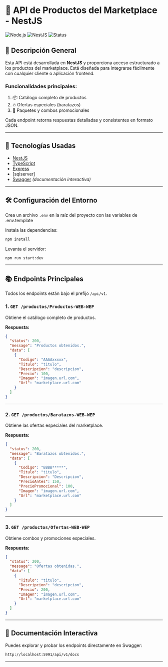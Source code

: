 # 🧾 API de Productos del Marketplace - NestJS

![Node.js](https://img.shields.io/badge/Node.js-18.x-green)
![NestJS](https://img.shields.io/badge/NestJS-%F0%9F%90%8D-red)
![Status](https://img.shields.io/badge/status-active-brightgreen)

## 📌 Descripción General

Esta API está desarrollada en **NestJS** y proporciona acceso estructurado a los productos del marketplace. Está diseñada para integrarse fácilmente con cualquier cliente o aplicación frontend.

### Funcionalidades principales:
1. 📦 Catálogo completo de productos  
2. 🔥 Ofertas especiales (baratazos)  
3. 🎁 Paquetes y combos promocionales

Cada endpoint retorna respuestas detalladas y consistentes en formato JSON.

---

## 🚀 Tecnologías Usadas

- [NestJS](https://nestjs.com/)
- [TypeScript](https://www.typescriptlang.org/)
- [Express](https://expressjs.com/)
- [sqlserver] 
- [Swagger](https://swagger.io/) *(documentación interactiva)*

---

## 🛠 Configuración del Entorno

Crea un archivo `.env` en la raíz del proyecto con las variables de .env.template

Instala las dependencias:

```bash
npm install
```

Levanta el servidor:

```bash
npm run start:dev
```

---

## 📚 Endpoints Principales

Todos los endpoints están bajo el prefijo `/api/v1`.

### 1. `GET /productos/Productos-WEB-WEP`
Obtiene el catálogo completo de productos.

**Respuesta:**

```json
{
  "status": 200,
  "message": "Productos obtenidos.",
  "data": [
    {
      "Codigo": "AAAAxxxxx",
      "Titulo": "titulo",
      "Descripcion": "descripcion",
      "Precio": 100,
      "Imagen": "imagen.url.com",
      "Url": "marketplace.url.com"
    }
  ]
}
```

---

### 2. `GET /productos/Baratazos-WEB-WEP`
Obtiene las ofertas especiales del marketplace.

**Respuesta:**

```json
{
  "status": 200,
  "message": "Baratazos obtenidos.",
  "data": [
    {
      "Codigo": "BBBB*****",
      "Titulo": "titulo",
      "Descripcion": "Descripcion",
      "PrecioAntes": 150,
      "PrecioPromocional": 100,
      "Imagen": "imagen.url.com",
      "Url": "marketplace.url.com"
    }
  ]
}
```

---

### 3. `GET /productos/Ofertas-WEB-WEP`
Obtiene combos y promociones especiales.

**Respuesta:**

```json
{
  "status": 200,
  "message": "Ofertas obtenidas.",
  "data": [
    {
      "Titulo": "titulo",
      "Descripcion": "descripcion",
      "Precio": 200,
      "Imagen": "imagen.url.com",
      "Url": "marketplace.url.com"
    }
  ]
}
```

---

## 📘 Documentación Interactiva

Puedes explorar y probar los endpoints directamente en Swagger:

```
http://localhost:5991/api/v1/docs
```

---